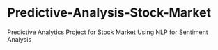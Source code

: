 # Predictive-Analysis-Stock-Market
Predictive Analytics Project for Stock Market Using NLP for Sentiment Analysis
